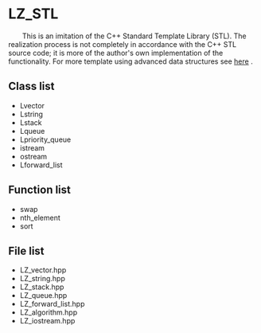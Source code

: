 <!-- <div style="font-family: Times New Roman"> -->

# LZ_STL
&emsp;&emsp;This is an imitation of the C++ Standard Template Library (STL). The realization process is not completely in accordance with the C++ STL source code; it is more of the author's own implementation of the functionality.
For more template using advanced data structures see [here](https://github.com/xx-luozi-xx/Advanced-Data-Structures) .

## Class list
* Lvector
* Lstring
* Lstack
* Lqueue
* Lpriority_queue
* istream
* ostream
* Lforward_list

## Function list
* swap
* nth_element
* sort

## File list
* LZ_vector.hpp
* LZ_string.hpp
* LZ_stack.hpp
* LZ_queue.hpp
* LZ_forward_list.hpp
* LZ_algorithm.hpp
* LZ_iostream.hpp

<!-- 
## LZ_vector
<span id="LZ_vector" ></span>
## LZ_string.hpp
<span id="LZ_string" ></span>
## LZ_stack.hpp
<span id="LZ_stack" ></span>
## LZ_queue.hpp
<span id="LZ_queue" ></span>
## LZ_forward_list.hpp
<span id="LZ_forward_list" ></span>
## LZ_algorithm.hpp
<span id="LZ_algorithm" ></span>
## LZ_iostream.hpp
<span id="LZ_iostream" ></span> -->




